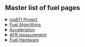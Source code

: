 ## Master list of fuel pages 

<details><summary><u>rusEFI Project</u></summary>

*[rusEFI Project Fuel](#rusEFI_project_Fuel)

</details>

<details><summary><u>Fuel Algorithms</u></summary>

* [Fuel Overview](#Fuel_Overview)
* [AlphaN](#AlphaN)
* [Speed Density](#Speed_Density)
* [Mass Air Flow](#MAF)

</details>

<details><summary><u>Acceleration</u></summary>

* [Overview](#Acceleration_Compensation)
* [X-Tau Wall Wetting](#X-tau_Wall_Wetting)
* TPS. - Coming Soon

</details>

<details><summary><u>AFR measurement</u></summary>

* [Wide Band Sensors](#Wide_Band_Sensors)
* [Do I need a wideband](#do_i_need_wideband_oxygen_sensor)
* [Old WBO2 page](#WBO)

</details>

<details><summary><u>Fuel Hardware</u></summary>

* [Converting from Carb](how_to_convert_from_carburetor_to_EFI)
* [GDI Status](#GDI_Status)

* Fuel injectors - Coming Soon

</details>